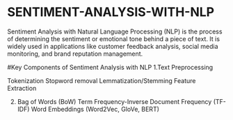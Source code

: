 # SENTIMENT-ANALYSIS-WITH-NLP

Sentiment Analysis with Natural Language Processing (NLP) is the process of determining the sentiment or emotional tone behind a piece of text. It is widely used in applications like customer feedback analysis, social media monitoring, and brand reputation management.

#Key Components of Sentiment Analysis with NLP
1.Text Preprocessing

Tokenization
Stopword removal
Lemmatization/Stemming
Feature Extraction

2. Bag of Words (BoW)
Term Frequency-Inverse Document Frequency (TF-IDF)
Word Embeddings (Word2Vec, GloVe, BERT)
